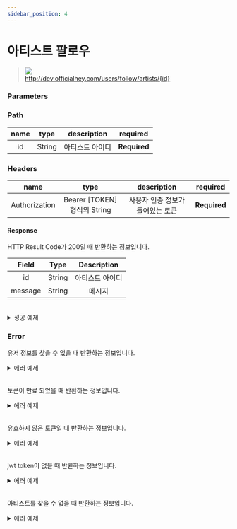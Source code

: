 ```yaml
---
sidebar_position: 4
---
```


# 아티스트 팔로우


> ![](https://img.shields.io/static/v1?label=&message=POST&color=brightgreen) <br/>
> http://dev.officialhey.com/users/follow/artists/{id}


### Parameters
### Path
| name |  type  | description | required |
|:----:|:------:|:-----------:| :---: |
|  id  | String |  아티스트 아이디   | **Required** |

### Headers
|      name     |           type            |  description  | required |
|:-------------:|:-------------------------:|:-------------:| :---: |
| Authorization | Bearer [TOKEN] 형식의 String | 사용자 인증 정보가 들어있는 토큰	 | **Required** |



#### Response

HTTP Result Code가 200일 때 반환하는 정보입니다.


|  Field  |  Type  | Description |   
|:-------:|:------:|:-----------:|
|   id    | String |  아티스트 아이디   | 
| message | String |     메시지     |   


<br/>

  <details markdown="1">
  <summary>성공 예제</summary>

  ```
{
    "status": true,
    "data": {
        "id": "PF244688",
        "message": "Follow Success"
    }
}
  ```
  </details>

### Error

유저 정보를 찾을 수 없을 때 반환하는 정보입니다.

<details markdown="1">
  <summary>에러 예제 </summary>

  ```
{
    "status": false,
    "code": "U001",
    "message": "회원을 찾을 수 없습니다."
}
  
  ```

  </details>
<br/>

토큰이 만료 되었을 때 반환하는 정보입니다.

<details markdown="1">
  <summary>에러 예제 </summary>

  ```
{"status":false,"code":"S005","message":"jwt access token이 만료되었습니다."}
  ```

  </details>
<br/>

유효하지 않은 토큰일 때 반환하는 정보입니다.

<details markdown="1">
  <summary>에러 예제 </summary>

  ```
  {"status":false,"code":"S002","message":"유효하지 않은 토큰입니다."}
  ```


  </details>
<br/>

jwt token이 없을 때 반환하는 정보입니다.

<details markdown="1">
  <summary>에러 예제</summary>

  ```
{"status":false,"code":"S008","message":"jwt token이 없습니다."}
  ```
  </details>
<br/>

아티스트를 찾을 수 없을 때 반환하는 정보입니다.

<details markdown="1">
  <summary>에러 예제</summary>

  ```
{
    "status": false,
    "code": "AR001",
    "message": "아티스트를 찾을 수 없습니다."
}
  ```
 </details>